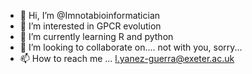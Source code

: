 - 👋 Hi, I’m @Imnotabioinformatician
- 👀 I’m interested in GPCR evolution
- 🌱 I’m currently learning R and python
- 💞️ I’m looking to collaborate on.... not with you, sorry... 
- 📫 How to reach me ... l.yanez-guerra@exeter.ac.uk

<!---
Imnotabioinformatician/Imnotabioinformatician is a ✨ special ✨ repository because its `README.md` (this file) appears on your GitHub profile.
You can click the Preview link to take a look at your changes.
--->
